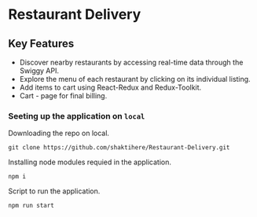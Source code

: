 # Restaurant Delivery

## Key Features

<ul>
<li>Discover nearby restaurants by accessing real-time data through the Swiggy API.</li>
<li>Explore the menu of each restaurant by clicking on its individual listing.</li>
<li>Add items to cart using React-Redux and Redux-Toolkit.</li>
<li>Cart - page for final billing.</li>
</ul>

### Seeting up the application on `local`

Downloading the repo on local.

```
git clone https://github.com/shaktihere/Restaurant-Delivery.git
```

Installing node modules requied in the application.

```
npm i
```

Script to run the application.

```
npm run start
```
